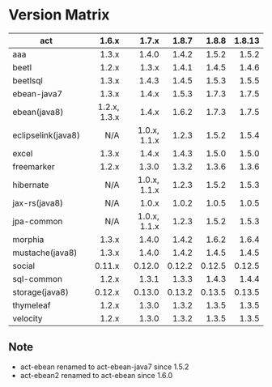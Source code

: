 # Version Matrix

| act                |        1.6.x |        1.7.x |   1.8.7 |  1.8.8 |  1.8.13 |
| ---                |        ----: |        ----: |   ----: |  ----: |   ----: |
| aaa                |        1.3.x |        1.4.0 |   1.4.2 |  1.5.2 |   1.5.2 |
| beetl              |        1.2.x |        1.3.x |   1.4.1 |  1.4.5 |   1.4.6 |
| beetlsql           |        1.3.x |        1.4.3 |   1.4.5 |  1.5.3 |   1.5.5 |
| ebean-java7        |        1.3.x |        1.4.x |   1.5.3 |  1.7.3 |   1.7.5 |
| ebean(java8)       | 1.2.x, 1.3.x |        1.4.x |   1.6.2 |  1.7.3 |   1.7.5 |
| eclipselink(java8) |          N/A | 1.0.x, 1.1.x |   1.2.3 |  1.5.2 |   1.5.4 |
| excel              |        1.3.x |        1.4.x |   1.4.3 |  1.5.0 |   1.5.0 |
| freemarker         |        1.2.x |        1.3.0 |   1.3.2 |  1.3.6 |   1.3.6 |
| hibernate          |          N/A | 1.0.x, 1.1.x |   1.2.3 |  1.5.2 |   1.5.3 |
| jax-rs(java8)      |          N/A |        1.0.x |   1.0.2 |  1.0.5 |   1.0.5 |
| jpa-common         |          N/A | 1.0.x, 1.1.x |   1.2.3 |  1.5.2 |   1.5.3 |
| morphia            |        1.3.x |        1.4.0 |   1.4.2 |  1.6.2 |   1.6.4 |
| mustache(java8)    |        1.3.x |        1.4.0 |   1.4.2 |  1.4.5 |   1.4.5 |
| social             |       0.11.x |       0.12.0 |  0.12.2 | 0.12.5 |  0.12.5 |
| sql-common         |        1.2.x |        1.3.1 |   1.3.3 |  1.4.3 |   1.4.4 |
| storage(java8)     |       0.12.x |       0.13.0 |  0.13.2 | 0.13.5 |  0.13.5 |
| thymeleaf          |        1.2.x |        1.3.0 |   1.3.2 |  1.3.5 |   1.3.5 |
| velocity           |        1.2.x |        1.3.0 |   1.3.2 |  1.3.5 |   1.3.5 |

## Note

* act-ebean renamed to act-ebean-java7 since 1.5.2
* act-ebean2 renamed to act-ebean since 1.6.0
